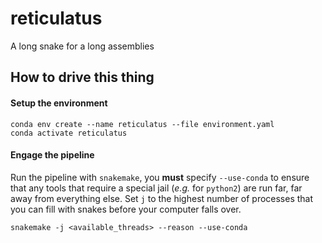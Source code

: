 # reticulatus
A long snake for a long assemblies

## How to drive this thing

#### Setup the environment

```
conda env create --name reticulatus --file environment.yaml
conda activate reticulatus
```

#### Engage the pipeline

Run the pipeline with `snakemake`, you **must** specify `--use-conda` to ensure that
any tools that require a special jail (*e.g.* for `python2`) are run far, far away
from everything else.
Set `j` to the highest number of processes that you can fill with snakes before
your computer falls over.

```
snakemake -j <available_threads> --reason --use-conda
```
